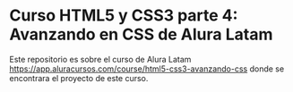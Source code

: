 #   Curso HTML5 y CSS3 parte 4: Avanzando en CSS de Alura Latam
Este repositorio es sobre el curso de Alura Latam https://app.aluracursos.com/course/html5-css3-avanzando-css donde se encontrara el proyecto de este curso.
